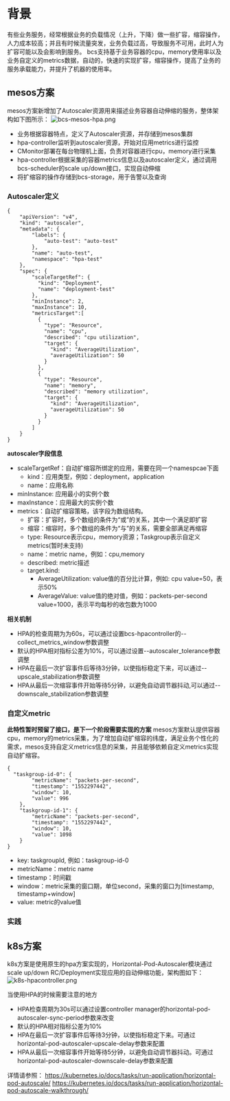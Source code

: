 # 背景
有些业务服务，经常根据业务的负载情况（上升，下降）做一些扩容，缩容操作，人力成本较高；并且有时候流量突发，业务负载过高，导致服务不可用，此时人为扩容可能以及会影响到服务。
bcs支持基于业务容器的cpu，memory使用率以及业务自定义的metrics数据，自动的，快速的实现扩容，缩容操作，提高了业务的服务承载能力，并提升了机器的使用率。

## mesos方案
mesos方案新增加了Autoscaler资源用来描述业务容器自动伸缩的服务，整体架构如下图所示：
![bcs-mesos-hpa.png](./img/bcs-mesos-hpa.png)

- 业务根据容器特点，定义了Autoscaler资源，并存储到mesos集群
- hpa-controller监听到autoscaler资源，开始对应用metrics进行监控
- CMonitor部署在每台物理机上面，负责对容器进行cpu，memory进行采集
- hpa-controller根据采集的容器metrics信息以及autoscaler定义，通过调用bcs-scheduler的scale up/down接口，实现自动伸缩
- 将扩缩容的操作存储到bcs-storage，用于告警以及查询

### Autoscaler定义
```
{
    "apiVersion": "v4",
    "kind": "autoscaler",
    "metadata": {
        "labels": {
            "auto-test": "auto-test"
        },
        "name": "auto-test",
        "namespace": "hpa-test"
    },
    "spec": {
        "scaleTargetRef": {
          "kind": "Deployment",
          "name": "deployment-test"
        },
        "minInstance": 2,
        "maxInstance": 10,
        "metricsTarget":[
          {
            "type": "Resource",
            "name": "cpu",
            "described": "cpu utilization",
            "target": {
              "kind": "AverageUtilization",
              "averageUtilization": 50
            }
          },
          {
            "type": "Resource",
            "name": "memory",
            "described": "memory utilization",
            "target": {
              "kind": "AverageUtilization",
              "averageUtilization": 50
            }
          }
        ]
    }
}
```
**autoscaler字段信息**

- scaleTargetRef：自动扩缩容所绑定的应用，需要在同一个namespcae下面
  - kind：应用类型，例如：deployment，application
  - name：应用名称
- minInstance: 应用最小的实例个数
- maxInstance：应用最大的实例个数
- metrics：自动扩缩容策略，该字段为数组结构。
  - 扩容：扩容时，多个数组的条件为“或”的关系，其中一个满足即扩容
  - 缩容：缩容时，多个数组的条件为“与”的关系，需要全部满足再缩容
  - type: Resource表示cpu，memory资源；Taskgroup表示自定义metrics(暂时未支持)
  - name：metric name，例如：cpu,memory
  - described: metric描述
  - target.kind:
    - AverageUtilization: value值的百分比计算，例如: cpu value=50，表示50%
    - AverageValue: value值的绝对值，例如：packets-per-second value=1000，表示平均每秒的收包数为1000

**相关机制**
- HPA的检查周期为为60s，可以通过设置bcs-hpacontroller的--collect_metrics_window参数调整
- 默认的HPA相对指标公差为10%，可以通过设置--autoscaler_tolerance参数调整
- HPA在最后一次扩容事件后等待3分钟，以使指标稳定下来，可以通过--upscale_stabilization参数调整
- HPA从最后一次缩容事件开始等待5分钟，以避免自动调节器抖动,可以通过--downscale_stabilization参数调整

### 自定义metric
**此特性暂时预留了接口，是下一个阶段需要实现的方案**
mesos方案默认提供容器cpu，memory的metrics采集，为了增加自动扩缩容的纬度，满足业务个性化的需求，mesos支持自定义metrics信息的采集，并且能够依赖自定义metrics实现自动扩缩容。
```
{
  "taskgroup-id-0": {
		"metricName": "packets-per-second",
		"timestamp": "1552297442",
		"window": 10,
		"value": 996
	},
	"taskgroup-id-1": {
		"metricName": "packets-per-second",
		"timestamp": "1552297442",
		"window": 10,
		"value": 1098
	}
}
```

- key: taskgroupId, 例如：taskgroup-id-0
- metricName：metric name
- timestamp：时间戳
- window：metric采集的窗口期，单位second，采集的窗口为[timestamp, timestamp+window]
- value: metric的value值

### 实践


## k8s方案
k8s方案是使用原生的hpa方案实现的，Horizontal-Pod-Autoscaler模块通过scale up/down RC/Deployment实现应用的自动伸缩功能，架构图如下：
![k8s-hpacontroller.png](./img/k8s-hpacontroller.png)

当使用HPA的时候需要注意的地方
- HPA检查周期为30s可以通过设置controller manager的horizontal-pod-autoscaler-sync-period参数来改变
- 默认的HPA相对指标公差为10%
- HPA在最后一次扩容事件后等待3分钟，以使指标稳定下来。可通过horizontal-pod-autoscaler-upscale-delay参数来配置
- HPA从最后一次缩容事件开始等待5分钟，以避免自动调节器抖动。可通过horizontal-pod-autoscaler-downscale-delay参数来配置

详情请参照：
https://kubernetes.io/docs/tasks/run-application/horizontal-pod-autoscale/
https://kubernetes.io/docs/tasks/run-application/horizontal-pod-autoscale-walkthrough/